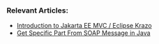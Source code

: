### Relevant Articles:

- [Introduction to Jakarta EE MVC / Eclipse Krazo](https://www.baeldung.com/java-ee-mvc-eclipse-krazo)
- [Get Specific Part From SOAP Message in Java](https://www.baeldung.com/java-soap-msg-specific-part)
